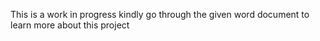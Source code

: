This is a work in progress kindly go through the given word document to learn more about this project
